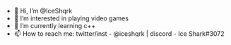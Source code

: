 - 👋 Hi, I’m @IceShqrk
- 👀 I’m interested in playing video games
- 🌱 I’m currently learning c++
- 📫 How to reach me: twitter/inst - @iceshqrk | discord - Ice Shark#3072

<!---
IceShqrk/IceShqrk is a ✨ special ✨ repository because its `README.md` (this file) appears on your GitHub profile.
You can click the Preview link to take a look at your changes.
--->
